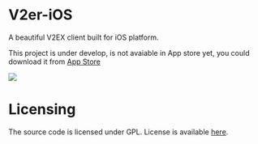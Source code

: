 # V2er-iOS
A beautiful V2EX client built for iOS platform. 

This project is under develop, is not avaiable in App store yet, you could download it from [App Store](https://apps.apple.com/app/id1596137027)

![](https://i.loli.net/2021/11/24/l8VA4IQosYdNUD2.png)


# Licensing
The source code is licensed under GPL. License is available [here](./LICENSE).
